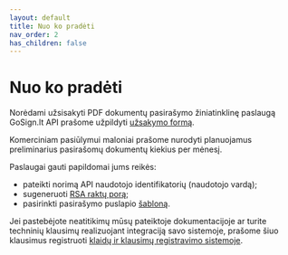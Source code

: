```yaml
---
layout: default
title: Nuo ko pradėti
nav_order: 2
has_children: false
---
```


# Nuo ko pradėti

Norėdami užsisakyti PDF dokumentų pasirašymo žiniatinklinę paslaugą GoSign.lt API prašome užpildyti [užsakymo formą](https://www.elektroninis.lt/lt/verslui/nid-580).

Komerciniam pasiūlymui maloniai prašome nurodyti planuojamus preliminarius pasirašomų dokumentų kiekius per mėnesį.

Paslaugai gauti papildomai jums reikės:
- pateikti norimą API naudotojo identifikatorių (naudotojo vardą);
- sugeneruoti [RSA raktų porą](key-generation.md);
- pasirinkti pasirašymo puslapio [šabloną](sign-templates.md).

Jei pastebėjote neatitikimų mūsų pateiktoje dokumentacijoje ar turite techninių klausimų realizuojant integraciją savo sistemoje, prašome šiuo klausimus registruoti [klaidų ir klausimų registravimo sistemoje](https://github.com/registrucentras/gosign-integration/issues).
